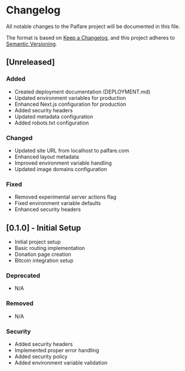 # Changelog

All notable changes to the Palfare project will be documented in this file.

The format is based on [Keep a Changelog](https://keepachangelog.com/en/1.0.0/),
and this project adheres to [Semantic Versioning](https://semver.org/spec/v2.0.0.html).

## [Unreleased]

### Added
- Created deployment documentation (DEPLOYMENT.md)
- Updated environment variables for production
- Enhanced Next.js configuration for production
- Added security headers
- Updated metadata configuration
- Added robots.txt configuration

### Changed
- Updated site URL from localhost to palfare.com
- Enhanced layout metadata
- Improved environment variable handling
- Updated image domains configuration

### Fixed
- Removed experimental server actions flag
- Fixed environment variable defaults
- Enhanced security headers

## [0.1.0] - Initial Setup
- Initial project setup
- Basic routing implementation
- Donation page creation
- Bitcoin integration setup

### Deprecated
- N/A

### Removed
- N/A

### Security
- Added security headers
- Implemented proper error handling
- Added security policy
- Added environment variable validation 